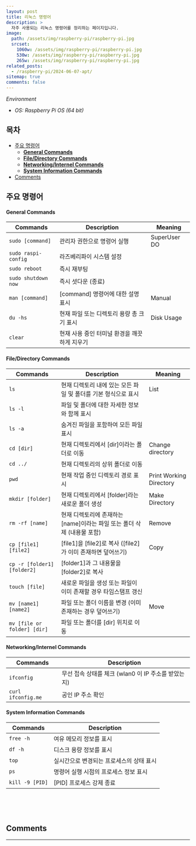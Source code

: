 ```yaml
---
layout: post
title: 리눅스 명령어
description: >
  자주 사용되는 리눅스 명령어를 정리하는 페이지입니다.
image:
  path: /assets/img/raspberry-pi/raspberry-pi.jpg
  srcset:
    1060w: /assets/img/raspberry-pi/raspberry-pi.jpg
    530w: /assets/img/raspberry-pi/raspberry-pi.jpg
    265w: /assets/img/raspberry-pi/raspberry-pi.jpg
related_posts:
  - /raspberry-pi/2024-06-07-apt/
sitemap: true
comments: false
---
```


<i>Environment</i>

- <i>OS: Raspberry Pi OS (64 bit)</i>

<h2>목차</h2>

- [주요 명령어](#주요-명령어)
  - [**General Commands**](#general-commands)
  - [**File/Directory Commands**](#filedirectory-commands)
  - [**Networking/Internel Commands**](#networkinginternel-commands)
  - [**System Information Commands**](#system-information-commands)
- [Comments](#comments)

## 주요 명령어

#### **General Commands**

| Commands            | Description                                  | Meaning      |
| ------------------- | -------------------------------------------- | ------------ |
| `sudo [command]`    | 관리자 권한으로 명령어 실행                  | SuperUser DO |
| `sudo raspi-config` | 라즈베리파이 시스템 설정                     |              |
| `sudo reboot`       | 즉시 재부팅                                  |              |
| `sudo shutdown now` | 즉시 셧다운 (종료)                           |              |
| `man [command]`     | [command] 명령어에 대한 설명 표시            | Manual       |
| `du -hs`            | 현재 파일 또는 디렉토리 용량 총 크기 표시    | Disk Usage   |
| `clear`             | 현재 사용 중인 터미널 환경을 깨끗하게 지우기 |              |

#### **File/Directory Commands**

| Commands                    | Description                                                             | Meaning                 |
| --------------------------- | ----------------------------------------------------------------------- | ----------------------- |
| `ls`                        | 현재 디렉토리 내에 있는 모든 파일 및 폴더를 기본 형식으로 표시          | List                    |
| `ls -l`                     | 파일 및 폴더에 대한 자세한 정보와 함께 표시                             |                         |
| `ls -a`                     | 숨겨진 파일을 포함하여 모든 파일 표시                                   |                         |
| `cd [dir]`                  | 현재 디렉토리에서 [dir]이라는 폴더로 이동                               | Change directory        |
| `cd ../`                    | 현재 디렉토리의 상위 폴더로 이동                                        |                         |
| `pwd`                       | 현재 작업 중인 디렉토리 경로 표시                                       | Print Working Directory |
| `mkdir [folder]`            | 현재 디렉토리에서 [folder]라는 새로운 폴더 생성                         | Make Directory          |
| `rm -rf [name]`             | 현재 디렉토리에 존재하는 [name]이라는 파일 또는 폴더 삭제 (내용물 포함) | Remove                  |
| `cp [file1] [file2]`        | [file1]을 [file2]로 복사 ([file2]가 이미 존재하면 덮어쓰기)             | Copy                    |
| `cp -r [folder1] [folder2]` | [folder1]과 그 내용물을 [folder2]로 복사                                |                         |
| `touch [file]`              | 새로운 파일을 생성 또는 파일이 이미 존재할 경우 타임스탬프 갱신         |                         |
| `mv [name1] [name2]`        | 파일 또는 폴더 이름을 변경 (이미 존재하는 경우 덮어쓰기)                | Move                    |
| `mv [file or folder] [dir]` | 파일 또는 폴더를 [dir] 위치로 이동                                      |                         |

#### **Networking/Internel Commands**

| Commands           | Description                                         |
| ------------------ | --------------------------------------------------- |
| `ifconfig`         | 무선 접속 상태를 체크 (wlan0 이 IP 주소를 받았는지) |
| `curl ifconfig.me` | 공인 IP 주소 확인                                   |

#### **System Information Commands**

| Commands        | Description                              |
| --------------- | ---------------------------------------- |
| `free -h`       | 여유 메모리 정보를 표시                  |
| `df -h`         | 디스크 용량 정보를 표시                  |
| `top`           | 실시간으로 변경되는 프로세스의 상태 표시 |
| `ps`            | 명령어 실행 시점의 프로세스 정보 표시    |
| `kill -9 [PID]` | [PID] 프로세스 강제 종료                 |

<br />
<br />
<br />

## Comments

<hr />
<script
  src="https://utteranc.es/client.js"
  repo="HyunJinNo/HyunJinNo.github.io"
  issue-term="pathname"
  theme="github-light"
  crossorigin="anonymous"
  async
></script>
